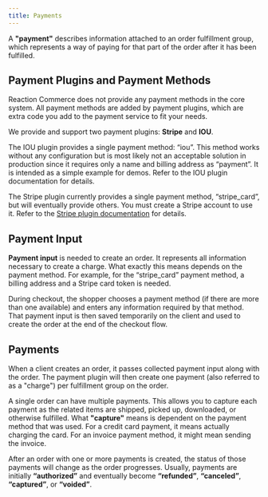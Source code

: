 ```yaml
---
title: Payments
---
```


A **"payment"** describes information attached to an order fulfillment group, which represents a way of paying for that part of the order after it has been fulfilled.

## Payment Plugins and Payment Methods

Reaction Commerce does not provide any payment methods in the core system. All payment methods are added by payment plugins, which are extra code you add to the payment service to fit your needs.

We provide and support two payment plugins: **Stripe** and **IOU**.

The IOU plugin provides a single payment method: “iou”. This method works without any configuration but is most likely not an acceptable solution in production since it requires only a name and billing address as “payment”. It is intended as a simple example for demos. Refer to the IOU plugin documentation for details.

The Stripe plugin currently provides a single payment method, “stripe_card”, but will eventually provide others. You must create a Stripe account to use it. Refer to the [Stripe plugin documentation](https://stripe.com/docs) for details.

## Payment Input

**Payment input** is needed to create an order. It represents all information necessary to create a charge. What exactly this means depends on the payment method. For example, for the “stripe_card” payment method, a billing address and a Stripe card token is needed.

During checkout, the shopper chooses a payment method (if there are more than one available) and enters any information required by that method. That payment input is then saved temporarily on the client and used to create the order at the end of the checkout flow.

## Payments

When a client creates an order, it passes collected payment input along with the order. The payment plugin will then create one payment (also referred to as a "charge") per fulfillment group on the order.

A single order can have multiple payments. This allows you to capture each payment as the related items are shipped, picked up, downloaded, or otherwise fulfilled. What **"capture"** means is dependent on the payment method that was used. For a credit card payment, it means actually charging the card. For an invoice payment method, it might mean sending the invoice.

After an order with one or more payments is created, the status of those payments will change as the order progresses. Usually, payments are initially **“authorized”** and eventually become **“refunded”**, **“canceled”**, **“captured”**, or **“voided”**.
